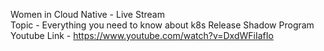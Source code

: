 Women in Cloud Native - Live Stream <br>
Topic - Everything you need to know about k8s Release Shadow Program <br>
Youtube Link - https://www.youtube.com/watch?v=DxdWFiIafIo
